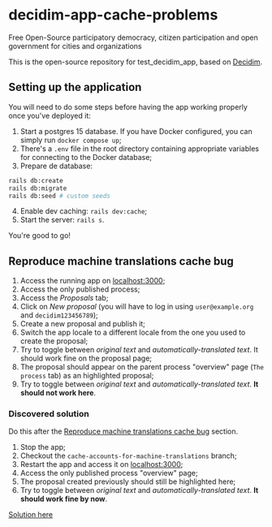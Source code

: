# decidim-app-cache-problems

Free Open-Source participatory democracy, citizen participation and open government for cities and organizations

This is the open-source repository for test_decidim_app, based on [Decidim](https://github.com/decidim/decidim).

## Setting up the application

You will need to do some steps before having the app working properly once you've deployed it:

1. Start a postgres 15 database. If you have Docker configured, you can simply run `docker compose up`;
2. There's a `.env` file in the root directory containing appropriate variables for connecting to the Docker database;
3. Prepare de database:
```bash
rails db:create
rails db:migrate
rails db:seed # custom seeds
```
4. Enable dev caching: `rails dev:cache`;
5. Start the server: `rails s`.

You're good to go!

## Reproduce machine translations cache bug

1. Access the running app on [localhost:3000](http://localhost:3000);
2. Access the only published process;
3. Access the _Proposals_ tab;
4. Click on _New proposal_ (you will have to log in using `user@example.org` and `decidim123456789`);
5. Create a new proposal and publish it;
6. Switch the app locale to a different locale from the one you used to create the proposal;
7. Try to toggle between _original text_ and _automatically-translated text_. It should work fine on the proposal page;
8. The proposal should appear on the parent process "overview" page (`The process` tab) as an highlighted proposal;
7. Try to toggle between _original text_ and _automatically-translated text_. **It should not work here**.

### Discovered solution

Do this after the [Reproduce machine translations cache bug](#reproduce-machine-translations-cache-bug) section.

1. Stop the app;
2. Checkout the `cache-accounts-for-machine-translations` branch;
3. Restart the app and access it on [localhost:3000](http://localhost:3000);
4. Access the only published process "overview" page;
5. The proposal created previously should still be highlighted here;
6. Try to toggle between _original text_ and _automatically-translated text_. **It should work fine by now**.

[Solution here](https://github.com/derayo94/decidim-app-cache-problems/pull/1/files)
